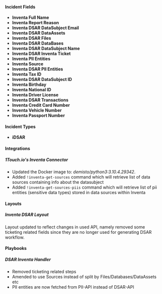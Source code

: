 
#### Incident Fields
- **Inventa Full Name**
- **Inventa Report Reason**
- **Inventa DSAR DataSubject Email**
- **Inventa DSAR DataAssets**
- **Inventa DSAR Files**
- **Inventa DSAR DataBases**
- **Inventa DSAR DataSubject Name**
- **Inventa DSAR Inventa Ticket**
- **Inventa PII Entities**
- **Inventa Source**
- **Inventa DSAR PII Entities**
- **Inventa Tax ID**
- **Inventa DSAR DataSubject ID**
- **Inventa Birthday**
- **Inventa National ID**
- **Inventa Driver License**
- **Inventa DSAR Transactions**
- **Inventa Credit Card Number**
- **Inventa Vehicle Number**
- **Inventa Passport Number**

#### Incident Types
- **iDSAR**

#### Integrations
##### 1Touch.io's Inventa Connector
- Updated the Docker image to: *demisto/python3:3.10.4.29342*.
- Added `!inventa-get-sources` command which will retrieve list of data sources containing info about the datasubject
- Added `!inventa-get-sources-piis` command which will retrieve list of pii entities (sensitive data types) stored in data sources within Inventa

#### Layouts
##### Inventa DSAR Layout
Layout updated to reflect changes in used API, namely removed some ticketing related fields since they are no longer used for generating DSAR workflow.

#### Playbooks
##### DSAR Inventa Handler
- Removed ticketing related steps
- Amended to use Sources instead of split by Files/Databases/DataAssets etc
- PII entities are now fetched from PII-API instead of DSAR-API

